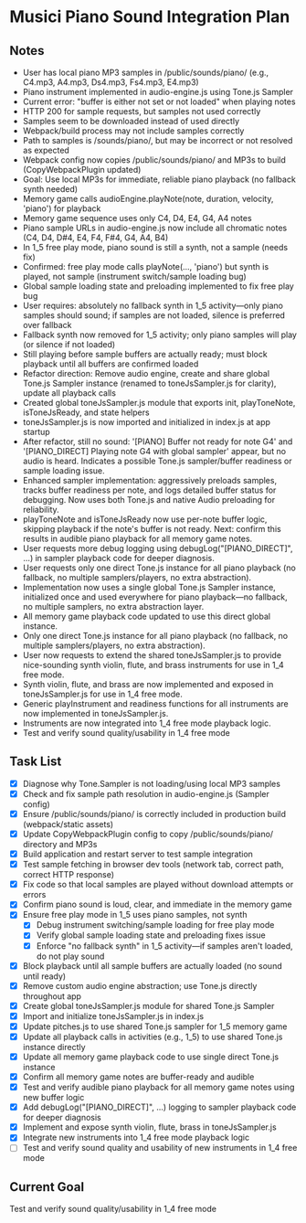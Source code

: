 # Musici Piano Sound Integration Plan

## Notes
- User has local piano MP3 samples in /public/sounds/piano/ (e.g., C4.mp3, A4.mp3, Ds4.mp3, Fs4.mp3, E4.mp3)
- Piano instrument implemented in audio-engine.js using Tone.js Sampler
- Current error: "buffer is either not set or not loaded" when playing notes
- HTTP 200 for sample requests, but samples not used correctly
- Samples seem to be downloaded instead of used directly
- Webpack/build process may not include samples correctly
- Path to samples is /sounds/piano/, but may be incorrect or not resolved as expected
- Webpack config now copies /public/sounds/piano/ and MP3s to build (CopyWebpackPlugin updated)
- Goal: Use local MP3s for immediate, reliable piano playback (no fallback synth needed)
- Memory game calls audioEngine.playNote(note, duration, velocity, 'piano') for playback
- Memory game sequence uses only C4, D4, E4, G4, A4 notes
- Piano sample URLs in audio-engine.js now include all chromatic notes (C4, D4, D#4, E4, F4, F#4, G4, A4, B4)
- In 1_5 free play mode, piano sound is still a synth, not a sample (needs fix)
- Confirmed: free play mode calls playNote(..., 'piano') but synth is played, not sample (instrument switch/sample loading bug)
- Global sample loading state and preloading implemented to fix free play bug
- User requires: absolutely no fallback synth in 1_5 activity—only piano samples should sound; if samples are not loaded, silence is preferred over fallback
- Fallback synth now removed for 1_5 activity; only piano samples will play (or silence if not loaded)
- Still playing before sample buffers are actually ready; must block playback until all buffers are confirmed loaded
- Refactor direction: Remove audio engine, create and share global Tone.js Sampler instance (renamed to toneJsSampler.js for clarity), update all playback calls
- Created global toneJsSampler.js module that exports init, playToneNote, isToneJsReady, and state helpers
- toneJsSampler.js is now imported and initialized in index.js at app startup
- After refactor, still no sound: '[PIANO] Buffer not ready for note G4' and '[PIANO_DIRECT] Playing note G4 with global sampler' appear, but no audio is heard. Indicates a possible Tone.js sampler/buffer readiness or sample loading issue.
- Enhanced sampler implementation: aggressively preloads samples, tracks buffer readiness per note, and logs detailed buffer status for debugging. Now uses both Tone.js and native Audio preloading for reliability.
- playToneNote and isToneJsReady now use per-note buffer logic, skipping playback if the note's buffer is not ready. Next: confirm this results in audible piano playback for all memory game notes.
- User requests more debug logging using debugLog("[PIANO_DIRECT]", ...) in sampler playback code for deeper diagnosis.
- User requests only one direct Tone.js instance for all piano playback (no fallback, no multiple samplers/players, no extra abstraction).
- Implementation now uses a single global Tone.js Sampler instance, initialized once and used everywhere for piano playback—no fallback, no multiple samplers, no extra abstraction layer.
- All memory game playback code updated to use this direct global instance.
- Only one direct Tone.js instance for all piano playback (no fallback, no multiple samplers/players, no extra abstraction).
- User now requests to extend the shared toneJsSampler.js to provide nice-sounding synth violin, flute, and brass instruments for use in 1_4 free mode.
- Synth violin, flute, and brass are now implemented and exposed in toneJsSampler.js for use in 1_4 free mode.
- Generic playInstrument and readiness functions for all instruments are now implemented in toneJsSampler.js.
- Instruments are now integrated into 1_4 free mode playback logic.
- Test and verify sound quality/usability in 1_4 free mode

## Task List
- [x] Diagnose why Tone.Sampler is not loading/using local MP3 samples
- [x] Check and fix sample path resolution in audio-engine.js (Sampler config)
- [x] Ensure /public/sounds/piano/ is correctly included in production build (webpack/static assets)
- [x] Update CopyWebpackPlugin config to copy /public/sounds/piano/ directory and MP3s
- [x] Build application and restart server to test sample integration
- [x] Test sample fetching in browser dev tools (network tab, correct path, correct HTTP response)
- [x] Fix code so that local samples are played without download attempts or errors
- [x] Confirm piano sound is loud, clear, and immediate in the memory game
- [x] Ensure free play mode in 1_5 uses piano samples, not synth
  - [x] Debug instrument switching/sample loading for free play mode
  - [x] Verify global sample loading state and preloading fixes issue
  - [x] Enforce "no fallback synth" in 1_5 activity—if samples aren't loaded, do not play sound
- [x] Block playback until all sample buffers are actually loaded (no sound until ready)
- [x] Remove custom audio engine abstraction; use Tone.js directly throughout app
- [x] Create global toneJsSampler.js module for shared Tone.js Sampler
- [x] Import and initialize toneJsSampler.js in index.js
- [x] Update pitches.js to use shared Tone.js sampler for 1_5 memory game
- [x] Update all playback calls in activities (e.g., 1_5) to use shared Tone.js instance directly
- [x] Update all memory game playback code to use single direct Tone.js instance
- [x] Confirm all memory game notes are buffer-ready and audible
- [x] Test and verify audible piano playback for all memory game notes using new buffer logic
- [x] Add debugLog("[PIANO_DIRECT]", ...) logging to sampler playback code for deeper diagnosis
- [x] Implement and expose synth violin, flute, brass in toneJsSampler.js
- [x] Integrate new instruments into 1_4 free mode playback logic
- [ ] Test and verify sound quality and usability of new instruments in 1_4 free mode

## Current Goal
Test and verify sound quality/usability in 1_4 free mode